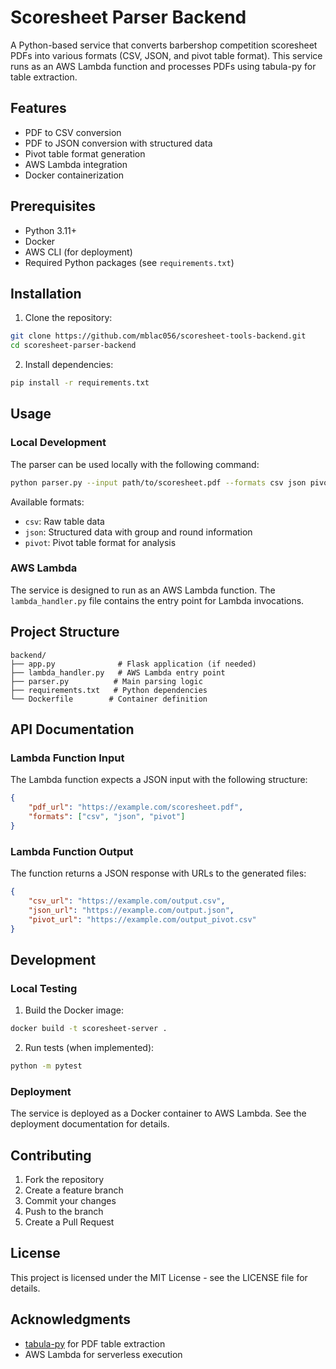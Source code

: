 # Scoresheet Parser Backend

A Python-based service that converts barbershop competition scoresheet PDFs into various formats (CSV, JSON, and pivot table format). This service runs as an AWS Lambda function and processes PDFs using tabula-py for table extraction.

## Features

- PDF to CSV conversion
- PDF to JSON conversion with structured data
- Pivot table format generation
- AWS Lambda integration
- Docker containerization

## Prerequisites

- Python 3.11+
- Docker
- AWS CLI (for deployment)
- Required Python packages (see `requirements.txt`)

## Installation

1. Clone the repository:
```bash
git clone https://github.com/mblac056/scoresheet-tools-backend.git
cd scoresheet-parser-backend
```

2. Install dependencies:
```bash
pip install -r requirements.txt
```

## Usage

### Local Development

The parser can be used locally with the following command:

```bash
python parser.py --input path/to/scoresheet.pdf --formats csv json pivot
```

Available formats:
- `csv`: Raw table data
- `json`: Structured data with group and round information
- `pivot`: Pivot table format for analysis

### AWS Lambda

The service is designed to run as an AWS Lambda function. The `lambda_handler.py` file contains the entry point for Lambda invocations.

## Project Structure

```
backend/
├── app.py              # Flask application (if needed)
├── lambda_handler.py   # AWS Lambda entry point
├── parser.py          # Main parsing logic
├── requirements.txt   # Python dependencies
└── Dockerfile        # Container definition
```

## API Documentation

### Lambda Function Input

The Lambda function expects a JSON input with the following structure:

```json
{
    "pdf_url": "https://example.com/scoresheet.pdf",
    "formats": ["csv", "json", "pivot"]
}
```

### Lambda Function Output

The function returns a JSON response with URLs to the generated files:

```json
{
    "csv_url": "https://example.com/output.csv",
    "json_url": "https://example.com/output.json",
    "pivot_url": "https://example.com/output_pivot.csv"
}
```

## Development

### Local Testing

1. Build the Docker image:
```bash
docker build -t scoresheet-server .
```

2. Run tests (when implemented):
```bash
python -m pytest
```

### Deployment

The service is deployed as a Docker container to AWS Lambda. See the deployment documentation for details.

## Contributing

1. Fork the repository
2. Create a feature branch
3. Commit your changes
4. Push to the branch
5. Create a Pull Request

## License

This project is licensed under the MIT License - see the LICENSE file for details.

## Acknowledgments

- [tabula-py](https://github.com/chezou/tabula-py) for PDF table extraction
- AWS Lambda for serverless execution 